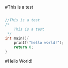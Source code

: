 #This is a test

```c

//This is a test
/*
    This is a test
 */
int main(){
    printf("hello world!");
    return 0;
}


```

#Hello World!

